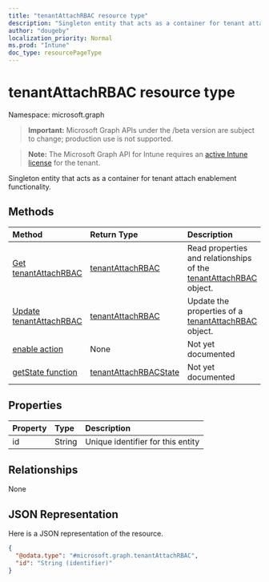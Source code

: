 ```yaml
---
title: "tenantAttachRBAC resource type"
description: "Singleton entity that acts as a container for tenant attach enablement functionality."
author: "dougeby"
localization_priority: Normal
ms.prod: "Intune"
doc_type: resourcePageType
---
```


# tenantAttachRBAC resource type

Namespace: microsoft.graph

> **Important:** Microsoft Graph APIs under the /beta version are subject to change; production use is not supported.

> **Note:** The Microsoft Graph API for Intune requires an [active Intune license](https://go.microsoft.com/fwlink/?linkid=839381) for the tenant.

Singleton entity that acts as a container for tenant attach enablement functionality.

## Methods
|Method|Return Type|Description|
|:---|:---|:---|
|[Get tenantAttachRBAC](../api/intune-devices-tenantattachrbac-get.md)|[tenantAttachRBAC](../resources/intune-devices-tenantattachrbac.md)|Read properties and relationships of the [tenantAttachRBAC](../resources/intune-devices-tenantattachrbac.md) object.|
|[Update tenantAttachRBAC](../api/intune-devices-tenantattachrbac-update.md)|[tenantAttachRBAC](../resources/intune-devices-tenantattachrbac.md)|Update the properties of a [tenantAttachRBAC](../resources/intune-devices-tenantattachrbac.md) object.|
|[enable action](../api/intune-devices-tenantattachrbac-enable.md)|None|Not yet documented|
|[getState function](../api/intune-devices-tenantattachrbac-getstate.md)|[tenantAttachRBACState](../resources/intune-devices-tenantattachrbacstate.md)|Not yet documented|

## Properties
|Property|Type|Description|
|:---|:---|:---|
|id|String|Unique identifier for this entity|

## Relationships
None

## JSON Representation
Here is a JSON representation of the resource.
<!-- {
  "blockType": "resource",
  "keyProperty": "id",
  "@odata.type": "microsoft.graph.tenantAttachRBAC"
}
-->
``` json
{
  "@odata.type": "#microsoft.graph.tenantAttachRBAC",
  "id": "String (identifier)"
}
```




